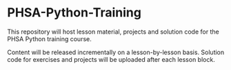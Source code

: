 # PHSA-Python-Training

This repository will host lesson material, projects and solution code for the PHSA Python training course. 

Content will be released incrementally on a lesson-by-lesson basis. Solution code for exercises and projects will be uploaded after each lesson block.
